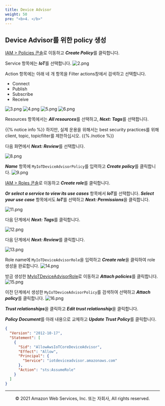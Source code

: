 ```yaml
---
title: Device Advisor
weight: 50
pre: "<b>4. </b>"
---
```


## Device Advisor를 위한 policy 생성

[IAM > Policies 콘솔](https://console.aws.amazon.com/iamv2/home#/policies)로 이동하고 ***Create Policy***를 클릭합니다.

Service 항목에는 ***IoT***를 선택합니다.
![2.png](/images/4/2.png)

Action 항목에는 아래 네 개 항목을 Filter actions창에서 검색하고 선택합니다.

+ Connect
+ Publish
+ Subscribe
+ Receive

![3.png](/images/4/3.png)
![4.png](/images/4/4.png)
![5.png](/images/4/5.png)
![6.png](/images/4/6.png)

Resources 항목에서는 ***All resources***를 선택하고, ***Next: Tags***를 선택합니다.

{{% notice info %}}
하지만, 실제 운용을 위해서는 best security practices를 위해 client, topic, topicfilter를 제한하십시오.
{{% /notice %}}

다음 화면에서 ***Next: Review***를 선택합니다. 

![8.png](/images/4/8.png)

***Name*** 항목에 ```MyIoTDeviceAdvisorPolicy```를 입력하고 ***Create policy***를 클릭합니다.
![9.png](/images/4/9.png)


[IAM > Roles 콘솔](https://console.aws.amazon.com/iamv2/home#/roles)로 이동하고 ***Create role***를 클릭합니다.

***Or select a service to view its use cases*** 항목에서 ***IoT***를 선택합니다.
***Select your use case*** 항목에서도 ***IoT***를 선택하고 ***Next: Permissions***을 클릭합니다.

![11.png](/images/4/11.png)


다음 단계에서 ***Next: Tags***를 클릭합니다.

![12.png](/images/4/12.png)

다음 단계에서 ***Next: Review***를 클릭합니다.

![13.png](/images/4/13.png)

Role name에 ```MyIoTDeviceAdvisorRole```을 입력하고 ***Create role***을 클릭하여 role 생성을 완료합니다.
![14.png](/images/4/14.png)

방금 생성한 [MyIoTDeviceAdvisorRole](https://console.aws.amazon.com/iam/home#/roles/MyIoTDeviceAdvisorRole)로 이동하고 ***Attach policies***를 클릭합니다.
![15.png](/images/4/15.png)

이전 단계에서 생성한 ```MyIoTDeviceAdvisorPolicy```를 검색하여 선택하고 ***Attach policy***를 클릭합니다.
![16.png](/images/4/16.png)

***Trust relationships***을 클릭하고 ***Edit trust relationship***을 클릭합니다.

***Policy Document***를 아래 내용으로 교체하고 ***Update Trust Policy***를 클릭합니다.

``` json
{
  "Version": "2012-10-17",
  "Statement": [
    {
      "Sid": "AllowAwsIoTCoreDeviceAdvisor",
      "Effect": "Allow",
      "Principal": {
        "Service": "iotdeviceadvisor.amazonaws.com"
      },
      "Action": "sts:AssumeRole"
    }
  ]
}
```


---
<p align="center">
© 2021 Amazon Web Services, Inc. 또는 자회사, All rights reserved.
</p>
